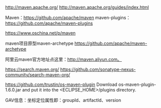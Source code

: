 http://maven.apache.org/
http://maven.apache.org/guides/index.html

Maven：https://github.com/apache/maven
maven-plugins：https://github.com/apache/maven-plugins


https://www.oschina.net/p/maven


maven项目原型maven-archetype
https://github.com/apache/maven-archetype


阿里云maven官方地址点这里：http://maven.aliyun.com。

https://search.maven.org/
https://github.com/sonatype-nexus-community/search-maven-org/


https://github.com/trustin/os-maven-plugin
Download os-maven-plugin-1.6.0.jar and put it into the <ECLIPSE_HOME>/plugins directory.



GAV信息：坐标定位属性即：groupId、artifactId、version



